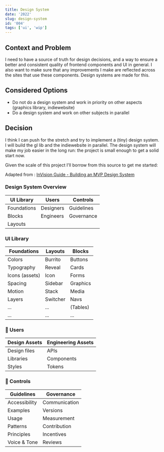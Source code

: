 ```yaml
---
title: Design System
date: '2022'
slug: design-system
id: '004'
tags: ['ui', 'wip']
---
```


## Context and Problem

I need to have a source of truth for design decisions, and a way to ensure a better and consistent quality of frontend components and UI in general. I also want to make sure that any improvements I make are reflected across the sites that use these components.
Design systems are made for this.

## Considered Options

- Do not do a design system and work in priority on other aspects (graphics library, indiewebsite)
- Do a design system and work on other subjects in parallel

## Decision

I think I can push for the stretch and try to implement a (tiny) design system.
I will build the gl lib and the indiewebsite in parallel.
The design system will make my job easier in the long run: the project is small enough to get a solid start now.

Given the scale of this project I'll borrow from this source to get me started:

Adapted from : [InVision Guide - Building an MVP Design System](https://www.invisionapp.com/lp/design-system-mvp-guide)

### Design System Overview

| UI Library  | Users     | Controls   |
| ----------- | --------- | ---------- |
| Foundations | Designers | Guidelines |
| Blocks      | Engineers | Governance |
| Layouts     |           |            |

### UI Library

| Foundations    | Layouts  | Blocks   |
| -------------- | -------- | -------- |
| Colors         | Burrito  | Buttons  |
| Typography     | Reveal   | Cards    |
| Icons (assets) | Icon     | Forms    |
| Spacing        | Sidebar  | Graphics |
| Motion         | Stack    | Media    |
| Layers         | Switcher | Navs     |
| ...            | ...      | (Tables) |
| ...            | ...      | ...      |

### 🚧 Users

| Design Assets | Engineering Assets |
| ------------- | ------------------ |
| Design files  | APIs               |
| Libraries     | Components         |
| Styles        | Tokens             |

### 🚧 Controls

| Guidelines    | Governance    |
| ------------- | ------------- |
| Accessibility | Communication |
| Examples      | Versions      |
| Usage         | Measurement   |
| Patterns      | Contribution  |
| Principles    | Incentives    |
| Voice & Tone  | Reviews       |
